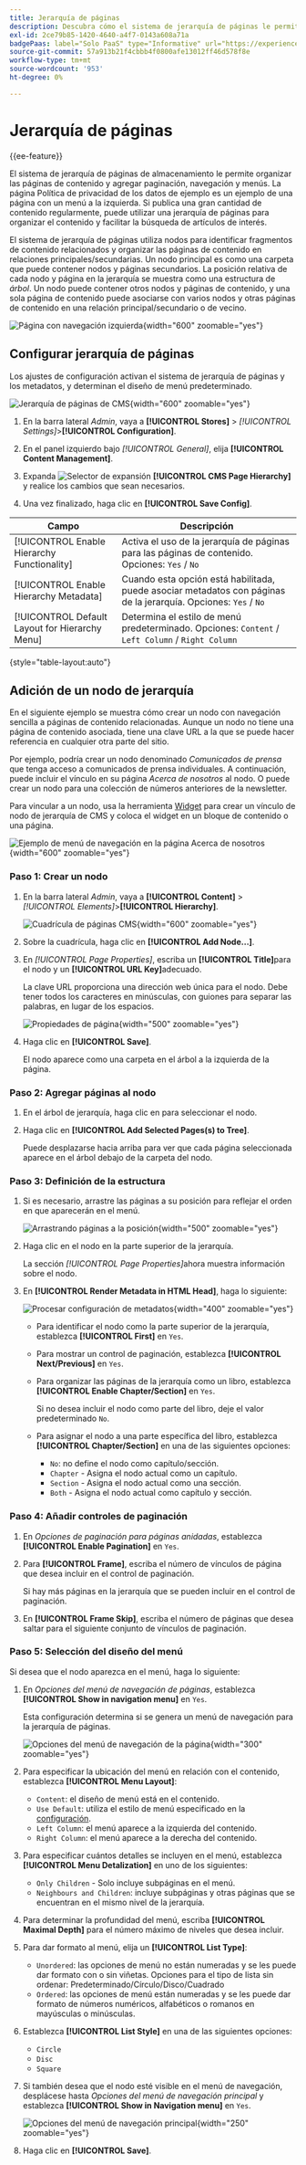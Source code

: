 ```yaml
---
title: Jerarquía de páginas
description: Descubra cómo el sistema de jerarquía de páginas le permite organizar las páginas de contenido y agregar paginación, navegación y menús.
exl-id: 2ce79b85-1420-4640-a4f7-0143a608a71a
badgePaas: label="Solo PaaS" type="Informative" url="https://experienceleague.adobe.com/es/docs/commerce/user-guides/product-solutions" tooltip="Se aplica solo a proyectos de Adobe Commerce en la nube (infraestructura PaaS administrada por Adobe) y a proyectos locales."
source-git-commit: 57a913b21f4cbbb4f0800afe13012ff46d578f8e
workflow-type: tm+mt
source-wordcount: '953'
ht-degree: 0%

---
```


# Jerarquía de páginas

{{ee-feature}}

El sistema de jerarquía de páginas de almacenamiento le permite organizar las páginas de contenido y agregar paginación, navegación y menús. La página Política de privacidad de los datos de ejemplo es un ejemplo de una página con un menú a la izquierda. Si publica una gran cantidad de contenido regularmente, puede utilizar una jerarquía de páginas para organizar el contenido y facilitar la búsqueda de artículos de interés.

El sistema de jerarquía de páginas utiliza nodos para identificar fragmentos de contenido relacionados y organizar las páginas de contenido en relaciones principales/secundarias. Un nodo principal es como una carpeta que puede contener nodos y páginas secundarios. La posición relativa de cada nodo y página en la jerarquía se muestra como una estructura de _árbol_. Un nodo puede contener otros nodos y páginas de contenido, y una sola página de contenido puede asociarse con varios nodos y otras páginas de contenido en una relación principal/secundario o de vecino.

![Página con navegación izquierda](./assets/storefront-privacy-policy.png){width="600" zoomable="yes"}

## Configurar jerarquía de páginas

Los ajustes de configuración activan el sistema de jerarquía de páginas y los metadatos, y determinan el diseño de menú predeterminado.

![Jerarquía de páginas de CMS](./assets/content-management-cms-page-hierarchy.png){width="600" zoomable="yes"}

1. En la barra lateral _Admin_, vaya a **[!UICONTROL Stores]** > _[!UICONTROL Settings]_>**[!UICONTROL Configuration]**.

1. En el panel izquierdo bajo _[!UICONTROL General]_, elija **[!UICONTROL Content Management]**.

1. Expanda ![Selector de expansión](../assets/icon-display-expand.png) **[!UICONTROL CMS Page Hierarchy]** y realice los cambios que sean necesarios.

1. Una vez finalizado, haga clic en **[!UICONTROL Save Config]**.

| Campo | Descripción |
|--- |--- |
| [!UICONTROL Enable Hierarchy Functionality] | Activa el uso de la jerarquía de páginas para las páginas de contenido. Opciones: `Yes` / `No` |
| [!UICONTROL Enable Hierarchy Metadata] | Cuando esta opción está habilitada, puede asociar metadatos con páginas de la jerarquía. Opciones: `Yes` / `No` |
| [!UICONTROL Default Layout for Hierarchy Menu] | Determina el estilo de menú predeterminado. Opciones: `Content` / `Left Column` / `Right Column` |

{style="table-layout:auto"}

## Adición de un nodo de jerarquía

En el siguiente ejemplo se muestra cómo crear un nodo con navegación sencilla a páginas de contenido relacionadas. Aunque un nodo no tiene una página de contenido asociada, tiene una clave URL a la que se puede hacer referencia en cualquier otra parte del sitio.

Por ejemplo, podría crear un nodo denominado _Comunicados de prensa_ que tenga acceso a comunicados de prensa individuales. A continuación, puede incluir el vínculo en su página _Acerca de nosotros_ al nodo. O puede crear un nodo para una colección de números anteriores de la newsletter.

Para vincular a un nodo, usa la herramienta [Widget](widgets.md) para crear un vínculo de nodo de jerarquía de CMS y coloca el widget en un bloque de contenido o una página.

![Ejemplo de menú de navegación en la página Acerca de nosotros](./assets/page-navigation-storefront.png){width="600" zoomable="yes"}

### Paso 1: Crear un nodo

1. En la barra lateral _Admin_, vaya a **[!UICONTROL Content]** > _[!UICONTROL Elements]_>**[!UICONTROL Hierarchy]**.

   ![Cuadrícula de páginas CMS](./assets/page-hierarchy-cms-pages.png){width="600" zoomable="yes"}

1. Sobre la cuadrícula, haga clic en **[!UICONTROL Add Node...]**.

1. En _[!UICONTROL Page Properties]_, escriba un **[!UICONTROL Title]**&#x200B;para el nodo y un **[!UICONTROL URL Key]**&#x200B;adecuado.

   La clave URL proporciona una dirección web única para el nodo. Debe tener todos los caracteres en minúsculas, con guiones para separar las palabras, en lugar de los espacios.

   ![Propiedades de página](./assets/page-hierarchy-add-node-page-properties.png){width="500" zoomable="yes"}

1. Haga clic en **[!UICONTROL Save]**.

   El nodo aparece como una carpeta en el árbol a la izquierda de la página.

### Paso 2: Agregar páginas al nodo

1. En el árbol de jerarquía, haga clic en para seleccionar el nodo.

1. Haga clic en **[!UICONTROL Add Selected Pages(s) to Tree]**.

   Puede desplazarse hacia arriba para ver que cada página seleccionada aparece en el árbol debajo de la carpeta del nodo.

### Paso 3: Definición de la estructura

1. Si es necesario, arrastre las páginas a su posición para reflejar el orden en que aparecerán en el menú.

   ![Arrastrando páginas a la posición](./assets/page-hierarchy-drag-to-position.png){width="500" zoomable="yes"}

1. Haga clic en el nodo en la parte superior de la jerarquía.

   La sección _[!UICONTROL Page Properties]_&#x200B;ahora muestra información sobre el nodo.

1. En **[!UICONTROL Render Metadata in HTML Head]**, haga lo siguiente:

   ![Procesar configuración de metadatos](./assets/page-hierarchy-render-metadata.png){width="400" zoomable="yes"}

   - Para identificar el nodo como la parte superior de la jerarquía, establezca **[!UICONTROL First]** en `Yes`.

   - Para mostrar un control de paginación, establezca **[!UICONTROL Next/Previous]** en `Yes`.

   - Para organizar las páginas de la jerarquía como un libro, establezca **[!UICONTROL Enable Chapter/Section]** en `Yes`.

     Si no desea incluir el nodo como parte del libro, deje el valor predeterminado `No`.

   - Para asignar el nodo a una parte específica del libro, establezca **[!UICONTROL Chapter/Section]** en una de las siguientes opciones:

      - `No`: no define el nodo como capítulo/sección.
      - `Chapter` - Asigna el nodo actual como un capítulo.
      - `Section` - Asigna el nodo actual como una sección.
      - `Both` - Asigna el nodo actual como capítulo y sección.

### Paso 4: Añadir controles de paginación

1. En _Opciones de paginación para páginas anidadas_, establezca **[!UICONTROL Enable Pagination]** en `Yes`.

1. Para **[!UICONTROL Frame]**, escriba el número de vínculos de página que desea incluir en el control de paginación.

   Si hay más páginas en la jerarquía que se pueden incluir en el control de paginación.

1. En **[!UICONTROL Frame Skip]**, escriba el número de páginas que desea saltar para el siguiente conjunto de vínculos de paginación.

### Paso 5: Selección del diseño del menú

Si desea que el nodo aparezca en el menú, haga lo siguiente:

1. En _Opciones del menú de navegación de páginas_, establezca **[!UICONTROL Show in navigation menu]** en `Yes`.

   Esta configuración determina si se genera un menú de navegación para la jerarquía de páginas.

   ![Opciones del menú de navegación de la página](./assets/page-hierarchy-page-navigation-menu-options.png){width="300" zoomable="yes"}

1. Para especificar la ubicación del menú en relación con el contenido, establezca **[!UICONTROL Menu Layout]**:

   - `Content`: el diseño de menú está en el contenido.
   - `Use Default`: utiliza el estilo de menú especificado en la [configuración](../configuration-reference/general/content-management.md).
   - `Left Column`: el menú aparece a la izquierda del contenido.
   - `Right Column`: el menú aparece a la derecha del contenido.

1. Para especificar cuántos detalles se incluyen en el menú, establezca **[!UICONTROL Menu Detalization]** en uno de los siguientes:

   - `Only Children` - Solo incluye subpáginas en el menú.
   - `Neighbours and Children`: incluye subpáginas y otras páginas que se encuentran en el mismo nivel de la jerarquía.

1. Para determinar la profundidad del menú, escriba **[!UICONTROL Maximal Depth]** para el número máximo de niveles que desea incluir.

1. Para dar formato al menú, elija un **[!UICONTROL List Type]**:

   - `Unordered`: las opciones de menú no están numeradas y se les puede dar formato con o sin viñetas. Opciones para el tipo de lista sin ordenar: Predeterminado/Círculo/Disco/Cuadrado
   - `Ordered`: las opciones de menú están numeradas y se les puede dar formato de números numéricos, alfabéticos o romanos en mayúsculas o minúsculas.

1. Establezca **[!UICONTROL List Style]** en una de las siguientes opciones:

   - `Circle`
   - `Disc`
   - `Square`

1. Si también desea que el nodo esté visible en el menú de navegación, desplácese hasta _Opciones del menú de navegación principal_ y establezca **[!UICONTROL Show in Navigation menu]** en `Yes`.

   ![Opciones del menú de navegación principal](./assets/page-hierarchy-main-navigation-menu-options.png){width="250" zoomable="yes"}

1. Haga clic en **[!UICONTROL Save]**.
